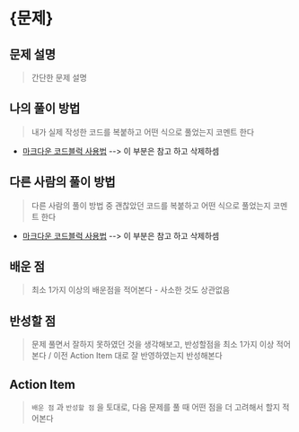 # {문제}

## 문제 설명

> 간단한 문제 설명

## 나의 풀이 방법

> 내가 실제 작성한 코드를 복붙하고 어떤 식으로 풀었는지 코멘트 한다

* [마크다운 코드블럭 사용법]([https://velog.io/@yuuuye/velog-%EB%A7%88%ED%81%AC%EB%8B%A4%EC%9A%B4MarkDown-%EC%9E%91%EC%84%B1%EB%B2%95#7-%EC%97%AC%EB%9F%AC-%EC%A4%84%EB%A1%9C-%EB%90%9C-%EC%BD%94%EB%93%9C-%EB%B8%94%EB%9F%AD](https://velog.io/@yuuuye/velog-마크다운MarkDown-작성법#7-여러-줄로-된-코드-블럭)) --> 이 부분은 참고 하고 삭제하셈

## 다른 사람의 풀이 방법

> 다른 사람의 풀이 방법 중 괜찮았던 코드를 복붙하고 어떤 식으로 풀었는지 코멘트 한다

* [마크다운 코드블럭 사용법]([https://velog.io/@yuuuye/velog-%EB%A7%88%ED%81%AC%EB%8B%A4%EC%9A%B4MarkDown-%EC%9E%91%EC%84%B1%EB%B2%95#7-%EC%97%AC%EB%9F%AC-%EC%A4%84%EB%A1%9C-%EB%90%9C-%EC%BD%94%EB%93%9C-%EB%B8%94%EB%9F%AD](https://velog.io/@yuuuye/velog-마크다운MarkDown-작성법#7-여러-줄로-된-코드-블럭)) --> 이 부분은 참고 하고 삭제하셈

## 배운 점

>  최소 1가지 이상의 배운점을 적어본다 - 사소한 것도 상관없음

## 반성할 점

> 문제 풀면서 잘하지 못하였던 것을 생각해보고, 반성할점을 최소 1가지 이상 적어본다 / 이전 Action Item 대로 잘 반영하였는지 반성해본다

## Action Item

> `배운 점` 과 `반성할 점` 을 토대로, 다음 문제를 풀 때 어떤 점을 더 고려해서 할지 적어본다